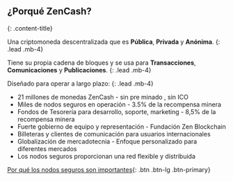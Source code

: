 ## ¿Porqué ZenCash?
{: .content-title}

Una criptomoneda descentralizada que es **Pública**, **Privada** y **Anónima**.
{: .lead .mb-4}

Tiene su propia cadena de bloques y se usa para **Transacciones**, **Comunicaciones** y **Publicaciones**.
{: .lead .mb-4}

Diseñado para operar a largo plazo:
{: .lead .mb-4}

- 21 millones de monedas ZenCash - sin pre minado , sin ICO
- Miles de nodos seguros en operación - 3.5% de la recompensa minera
- Fondos de Tesorería para desarrollo, soporte, marketing - 8,5% de la recompensa minera
- Fuerte gobierno de equipo y representación - Fundación Zen Blockchain
- Billeteras y clientes de comunicación para usuarios internacionales
- Globalización de mercadotecnia - Enfoque personalizado para diferentes mercados
- Los nodos seguros proporcionan una red flexible y distribuida

[Por qué los nodos seguros son importantes](https://blog.zensystem.io/secure-nodes-why-are-they-important/){: .btn .btn-lg .btn-primary}
